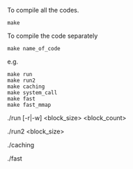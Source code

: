 To compile all the codes. 

```
make
```

To compile the code separately

```
make name_of_code
```

e.g.

```
make run
make run2
make caching
make system_call
make fast
make fast_mmap
```





./run <filename> [-r|-w] <block_size> <block_count>

./run2 <filename> <block_size>

./caching

./fast <filename>